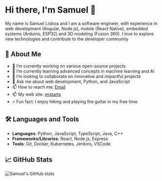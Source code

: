 # Hi there, I'm Samuel 👋

My name is Samuel Lisboa and I am a software engineer, with experience in web development (Angular, Node.js), mobile (React Native), embedded systems (Arduino, ESP32) and 3D modeling (Fusion 360). I love to explore new technologies and contribute to the developer community


## 🚀 About Me
- 🔭 I’m currently working on various open-source projects
- 🌱 I’m currently learning advanced concepts in machine learning and AI
- 👯 I’m looking to collaborate on innovative and impactful projects
- 💬 Ask me about web development, Python, and JavaScript
- 📫 How to reach me: [Email](samuellisboa97@gmail.com)
- 📫 My web site: [mistarts](https://mistarts.sytes.net)
- ⚡ Fun fact: I enjoy hiking and playing the guitar in my free time

## 🛠️ Languages and Tools
- **Languages**: Python, JavaScript, TypeScript, Java, C++
- **Frameworks/Libraries**: React, Node.js, Express
- **Tools**: Git, Docker, Kubernetes, Jenkins, VSCode

## 📈 GitHub Stats
![Samuel's GitHub stats](https://github-readme-stats.vercel.app/api?username=samuelprogramer&show_icons=true&theme=radical)

